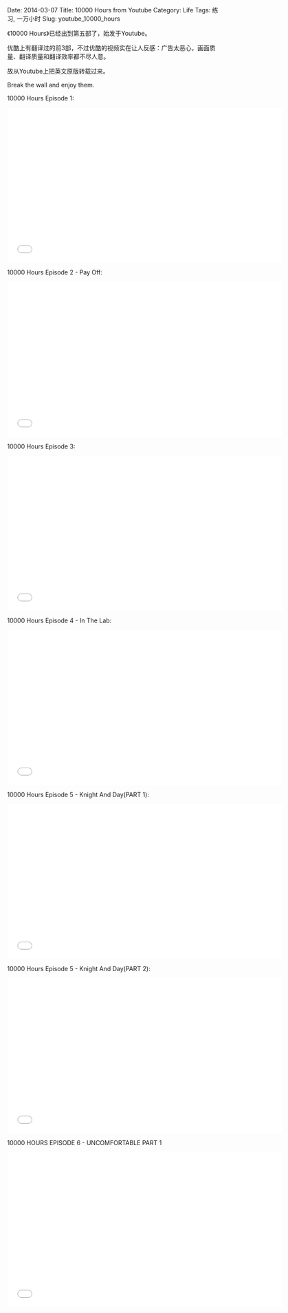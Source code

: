 Date: 2014-03-07
Title: 10000 Hours from Youtube
Category: Life
Tags: 练习, 一万小时
Slug: youtube_10000_hours

《10000 Hours》已经出到第五部了，始发于Youtube。

优酷上有翻译过的前3部，不过优酷的视频实在让人反感：广告太恶心，画面质量、翻译质量和翻译效率都不尽人意。

故从Youtube上把英文原版转载过来。

Break the wall and enjoy them.

10000 Hours Episode 1:

<iframe width="640" height="360" src="//www.youtube.com/embed/EEtpH6ZEPOc?rel=0" frameborder="0" allowfullscreen></iframe>

10000 Hours Episode 2 - Pay Off:

<iframe width="640" height="360" src="//www.youtube.com/embed/2ZA_1Xpyqs0?rel=0" frameborder="0" allowfullscreen></iframe>

10000 Hours Episode 3:

<iframe width="640" height="360" src="//www.youtube.com/embed/yfW4r0q3v0M?rel=0" frameborder="0" allowfullscreen></iframe>

10000 Hours Episode 4 - In The Lab:

<iframe width="640" height="360" src="//www.youtube.com/embed/U-C6KELmp8U?rel=0" frameborder="0" allowfullscreen></iframe>

10000 Hours Episode 5 - Knight And Day(PART 1):

<iframe width="640" height="360" src="//www.youtube.com/embed/Svd-0F-uIOM?rel=0" frameborder="0" allowfullscreen></iframe>


10000 Hours Episode 5 - Knight And Day(PART 2):
<iframe width="640" height="360" src="//www.youtube.com/embed/jS0lqyXjSOc?rel=0" frameborder="0" allowfullscreen></iframe>

10000 HOURS EPISODE 6 - UNCOMFORTABLE PART 1
<iframe width="640" height="360" src="//www.youtube.com/embed/5uWJHvHFkpY?rel=0" frameborder="0" allowfullscreen></iframe>


